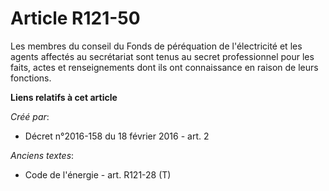 # Article R121-50

Les membres du conseil du Fonds de péréquation de l'électricité et les agents affectés au secrétariat sont tenus au secret
professionnel pour les faits, actes et renseignements dont ils ont connaissance en raison de leurs fonctions.

**Liens relatifs à cet article**

_Créé par_:

  - Décret n°2016-158 du 18 février 2016 - art. 2

_Anciens textes_:

  - Code de l'énergie - art. R121-28 (T)
